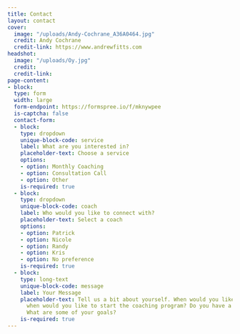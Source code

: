 ```yaml
---
title: Contact
layout: contact
cover:
  image: "/uploads/Andy-Cochrane_A36A0464.jpg"
  credit: Andy Cochrane
  credit-link: https://www.andrewfitts.com
headshot:
  image: "/uploads/Oy.jpg"
  credit: 
  credit-link: 
page-content:
- block: 
  type: form
  width: large
  form-endpoint: https://formspree.io/f/mknywpee
  is-captcha: false
  contact-form:
  - block: 
    type: dropdown
    unique-block-code: service
    label: What are you interested in?
    placeholder-text: Choose a service
    options:
    - option: Monthly Coaching
    - option: Consultation Call
    - option: Other
    is-required: true
  - block: 
    type: dropdown
    unique-block-code: coach
    label: Who would you like to connect with?
    placeholder-text: Select a coach
    options:
    - option: Patrick
    - option: Nicole
    - option: Randy
    - option: Kris
    - option: No preference
    is-required: true
  - block: 
    type: long-text
    unique-block-code: message
    label: Your Message
    placeholder-text: Tell us a bit about yourself. When would you like to chat or
      when would you like to start the coaching program? Do you have a race in mind?
      What are some of your goals?
    is-required: true
---
```


